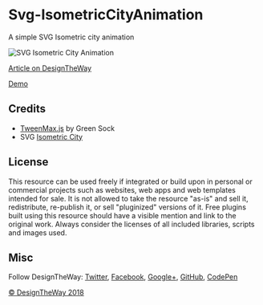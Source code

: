 # Svg-IsometricCityAnimation

A simple SVG Isometric city animation

![SVG Isometric City Animation](http://www.designtheway.com/wp-content/uploads/SvgIsometricCityAnimation_GitHub.jpg)

[Article on DesignTheWay](http://www.designtheway.com/playground/svgisometriccityanimation/)

[Demo](http://www.designtheway.com/development/SvgIsometricCityAnimation/)


## Credits

- [TweenMax.js](https://greensock.com/gsap) by Green Sock
- SVG [Isometric City](https://www.freepik.com/free-vector/city-in-isometric-style_820647.htm)

## License
This resource can be used freely if integrated or build upon in personal or commercial projects such as websites, web apps and web templates intended for sale. It is not allowed to take the resource "as-is" and sell it, redistribute, re-publish it, or sell "pluginized" versions of it. Free plugins built using this resource should have a visible mention and link to the original work. Always consider the licenses of all included libraries, scripts and images used.

## Misc

Follow DesignTheWay: [Twitter](https://twitter.com/Design_the_way), [Facebook](https://www.facebook.com/designtheway1/), [Google+](https://plus.google.com/u/0/b/100793649379288351553/), [GitHub](https://github.com/projapati66), [CodePen](https://codepen.io/anandaprojapati)


[© DesignTheWay 2018](http://www.designtheway.com)
